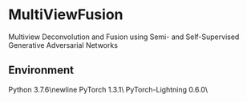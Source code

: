 # MultiViewFusion
Multiview Deconvolution and Fusion using Semi- and Self-Supervised Generative Adversarial Networks

## Environment
Python 3.7.6\newline
PyTorch 1.3.1\\
PyTorch-Lightning 0.6.0\\

